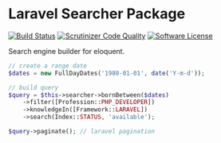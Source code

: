 # Laravel Searcher Package

[![Build Status](https://github.com/vaened/laravel-searcher/actions/workflows/tests.yml/badge.svg)](https://github.com/vaened/laravel-searcher/actions?query=workflow%3ATests) [![Scrutinizer Code Quality](https://scrutinizer-ci.com/g/vaened/laravel-searcher/badges/quality-score.png?b=master)](https://scrutinizer-ci.com/g/vaened/laravel-searcher/?branch=master) [![Software License](https://img.shields.io/badge/license-MIT-brightgreen.svg?style=flat-square)](LICENSE.md) 

Search engine builder for eloquent.

```php
// create a range date
$dates = new FullDayDates('1980-01-01', date('Y-m-d'));

// build query
$query = $this->searcher->bornBetween($dates)
    ->filter([Profession::PHP_DEVELOPER])
    ->knowledgeIn([Framework::LARAVEL])
    ->search(Index::STATUS, 'available');

$query->paginate(); // laravel pagination
```
